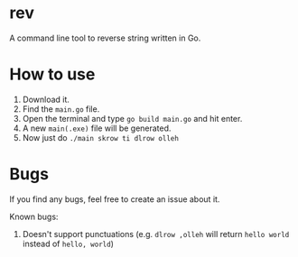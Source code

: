 # rev
A command line tool to reverse string written in Go.

# How to use

 1. Download it.
 2. Find the `main.go` file.
 3. Open the terminal and type `go build main.go` and hit enter.
 4. A new `main(.exe)` file will be generated.
 5. Now just do `./main skrow ti dlrow olleh`

# Bugs
If you find any bugs, feel free to create an issue about it.

Known bugs:
 1. Doesn't support punctuations (e.g. `dlrow ,olleh` will return `hello world` instead of `hello, world`) 
